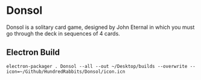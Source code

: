# Donsol

Donsol is a solitary card game, designed by John Eternal in which you must go through the deck in sequences of 4 cards.

## Electron Build

```electron-packager . Donsol --all --out ~/Desktop/builds --overwrite --icon=~/Github/HundredRabbits/Donsol/icon.icn```